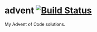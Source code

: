 # advent [![Build Status](https://travis-ci.org/iKevinY/advent.svg?branch=master)](https://travis-ci.org/iKevinY/advent)

My Advent of Code solutions.
